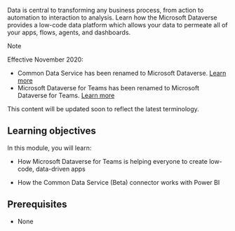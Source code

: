 Data is central to transforming any business process, from action to automation to interaction to analysis. Learn how the Microsoft Dataverse provides a low-code data platform which allows your data to permeate all of your apps, flows, agents, and dashboards.

> [!NOTE]
> Effective November 2020:>
>- Common Data Service has been renamed to Microsoft Dataverse. [Learn more](https://aka.ms/PAuAppBlog)
>- Microsoft Dataverse for Teams has been renamed to Microsoft Dataverse for Teams. [Learn more](https://techcommunity.microsoft.com/t5/microsoft-teams-blog/low-code-apps-and-bots-in-microsoft-teams-with-power-apps-and/ba-p/1881938)
>
> This content will be updated soon to reflect the latest terminology.
## Learning objectives

In this module, you will learn:

- How Microsoft Dataverse for Teams is helping everyone to create low-code, data-driven apps

- How the Common Data Service (Beta) connector works with Power BI

## Prerequisites

- None

